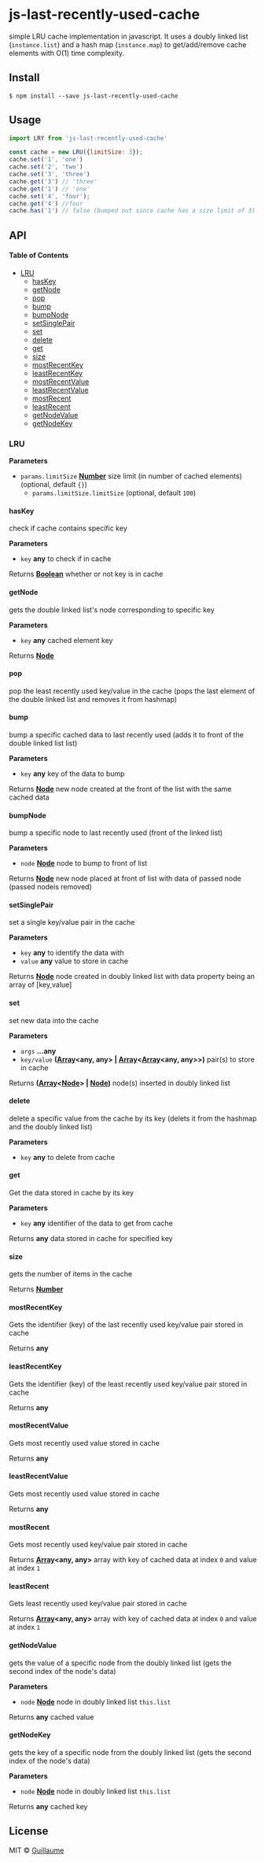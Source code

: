 # js-last-recently-used-cache

simple LRU cache implementation in javascript. It uses a doubly linked list (`instance.list`) and a hash map (`instance.map`) to get/add/remove cache elements with O(1) time complexity.

## Install

    $ npm install --save js-last-recently-used-cache

## Usage

```js
import LRY from 'js-last-recently-used-cache'

const cache = new LRU({limitSize: 3});
cache.set('1', 'one')
cache.set('2', 'two')
cache.set('3', 'three')
cache.get('3') // 'three'
cache.get('1') // 'one'
cache.set('4', 'four');
cache.get('4') //four
cache.has('1') // false (bumped out since cache has a size limit of 3)
```

## API

<!-- Generated by documentation.js. Update this documentation by updating the source code. -->

#### Table of Contents

-   [LRU](#lru)
    -   [hasKey](#haskey)
    -   [getNode](#getnode)
    -   [pop](#pop)
    -   [bump](#bump)
    -   [bumpNode](#bumpnode)
    -   [setSinglePair](#setsinglepair)
    -   [set](#set)
    -   [delete](#delete)
    -   [get](#get)
    -   [size](#size)
    -   [mostRecentKey](#mostrecentkey)
    -   [leastRecentKey](#leastrecentkey)
    -   [mostRecentValue](#mostrecentvalue)
    -   [leastRecentValue](#leastrecentvalue)
    -   [mostRecent](#mostrecent)
    -   [leastRecent](#leastrecent)
    -   [getNodeValue](#getnodevalue)
    -   [getNodeKey](#getnodekey)

### LRU

**Parameters**

-   `params.limitSize` **[Number](https://developer.mozilla.org/docs/Web/JavaScript/Reference/Global_Objects/Number)** size limit (in number of cached elements) (optional, default `{}`)
    -   `params.limitSize.limitSize`   (optional, default `100`)

#### hasKey

check if cache contains specific key

**Parameters**

-   `key` **any** to check if in cache

Returns **[Boolean](https://developer.mozilla.org/docs/Web/JavaScript/Reference/Global_Objects/Boolean)** whether or not key is in cache

#### getNode

gets the double linked list's node corresponding to specific key

**Parameters**

-   `key` **any** cached element key

Returns **[Node](https://developer.mozilla.org/docs/Web/API/Node/nextSibling)** 

#### pop

pop the least recently used key/value in the cache
(pops the last element of the double linked list and removes it from hashmap)

#### bump

bump a specific cached data to last recently used
(adds it to front of the double linked list list)

**Parameters**

-   `key` **any** key of the data to bump

Returns **[Node](https://developer.mozilla.org/docs/Web/API/Node/nextSibling)** new node created at the front of the list with the same cached data

#### bumpNode

bump a specific node to last recently used (front of the linked list)

**Parameters**

-   `node` **[Node](https://developer.mozilla.org/docs/Web/API/Node/nextSibling)** node to bump to front of list

Returns **[Node](https://developer.mozilla.org/docs/Web/API/Node/nextSibling)** new node placed at front of list with data of passed node (passed nodeis removed)

#### setSinglePair

set a single key/value pair in the cache

**Parameters**

-   `key` **any** to identify the data with
-   `value` **any** value to store in cache

Returns **[Node](https://developer.mozilla.org/docs/Web/API/Node/nextSibling)** node created in doubly linked list with data property being an array of [key,value]

#### set

set new data into the cache

**Parameters**

-   `args` **...any** 
-   `key/value` **([Array](https://developer.mozilla.org/docs/Web/JavaScript/Reference/Global_Objects/Array)&lt;any, any> | [Array](https://developer.mozilla.org/docs/Web/JavaScript/Reference/Global_Objects/Array)&lt;[Array](https://developer.mozilla.org/docs/Web/JavaScript/Reference/Global_Objects/Array)&lt;any, any>>)** pair(s) to store in cache

Returns **([Array](https://developer.mozilla.org/docs/Web/JavaScript/Reference/Global_Objects/Array)&lt;[Node](https://developer.mozilla.org/docs/Web/API/Node/nextSibling)> | [Node](https://developer.mozilla.org/docs/Web/API/Node/nextSibling))** node(s) inserted in doubly linked list

#### delete

delete a specific value from the cache by its key
(delets it from the hashmap and the doubly linked list)

**Parameters**

-   `key` **any** to delete from cache

#### get

Get the data stored in cache by its key

**Parameters**

-   `key` **any** identifier of the data to get from cache

Returns **any** data stored in cache for specified key

#### size

gets the number of items in the cache

Returns **[Number](https://developer.mozilla.org/docs/Web/JavaScript/Reference/Global_Objects/Number)** 

#### mostRecentKey

Gets the identifier (key) of the last recently used key/value pair stored in cache

Returns **any** 

#### leastRecentKey

Gets the identifier (key) of the least recently used key/value pair stored in cache

Returns **any** 

#### mostRecentValue

Gets most recently used value stored in cache

Returns **any** 

#### leastRecentValue

Gets most recently used value stored in cache

Returns **any** 

#### mostRecent

Gets most recently used key/value pair stored in cache

Returns **[Array](https://developer.mozilla.org/docs/Web/JavaScript/Reference/Global_Objects/Array)&lt;any, any>** array with key of cached data at index `0` and value at index `1`

#### leastRecent

Gets least recently used key/value pair stored in cache

Returns **[Array](https://developer.mozilla.org/docs/Web/JavaScript/Reference/Global_Objects/Array)&lt;any, any>** array with key of cached data at index `0` and value at index `1`

#### getNodeValue

gets the value of a specific node from the doubly linked list
(gets the second index of the node's data)

**Parameters**

-   `node` **[Node](https://developer.mozilla.org/docs/Web/API/Node/nextSibling)** node in doubly linked list `this.list`

Returns **any** cached value

#### getNodeKey

gets the key of a specific node from the doubly linked list
(gets the second index of the node's data)

**Parameters**

-   `node` **[Node](https://developer.mozilla.org/docs/Web/API/Node/nextSibling)** node in doubly linked list `this.list`

Returns **any** cached key

## License

MIT © [Guillaume](https://github.com/glebedel)
